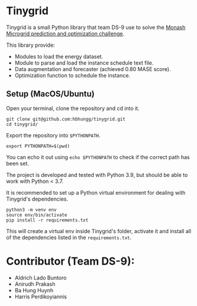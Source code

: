 # Tinygrid
Tinygrid is a small Python library that team DS-9 use to solve the [Monash Microgrid prediction and optimization challenge](https://ieee-dataport.org/competitions/ieee-cis-technical-challenge-predictoptimize-renewable-energy-scheduling). 

This library provide:
* Modules to load the energy dataset.
* Module to parse and load the instance schedule text file.
* Data augmentation and forecaster (achieved 0.80 MASE score).
* Optimization function to schedule the instance.

## Setup (MacOS/Ubuntu)
Open your terminal, clone the repository and cd into it.
```
git clone git@github.com:hbhungg/tinygrid.git 
cd tinygrid/
```

Export the repository into `$PYTHONPATH`.
```
export PYTHONPATH=$(pwd)
```
You can echo it out using `echo $PYTHONPATH` to check if the correct path has been set.

The project is developed and tested with Python 3.9, but should be able to work with Python < 3.7.

It is recommended to set up a Python virtual environment for dealing with Tinygrid's dependencies.
```
python3 -m venv env
source env/bin/activate
pip install -r requirements.txt
```
This will create a virtual env inside Tinygrid's folder, activate it and install all of the dependencies listed in the `requirements.txt`. 

# Contributor (Team DS-9): 
- Aldrich Lado Buntoro
- Anirudh Prakash
- Ba Hung Huynh
- Harris Perdikoyiannis
